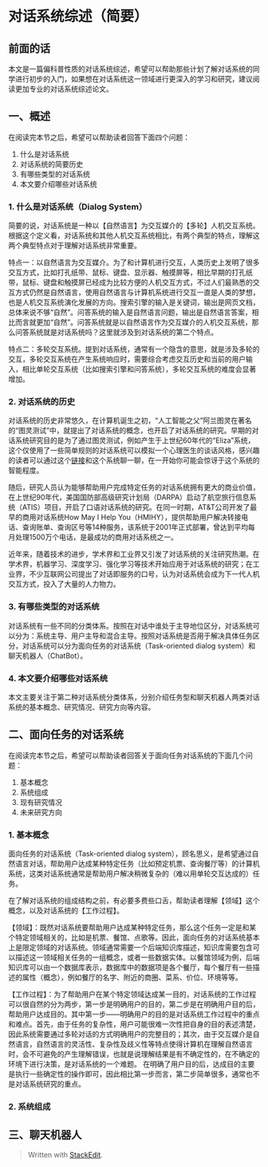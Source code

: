 # 对话系统综述（简要）

## 前面的话

本文是一篇偏科普性质的对话系统综述，希望可以帮助那些计划了解对话系统的同学进行初步的入门，如果想在对话系统这一领域进行更深入的学习和研究，建议阅读更加专业的对话系统综述论文。

## 一、概述

在阅读完本节之后，希望可以帮助读者回答下面四个问题：
1. 什么是对话系统
2. 对话系统的简要历史
3. 有哪些类型的对话系统
4. 本文要介绍哪些对话系统

### 1. 什么是对话系统（Dialog System）

简要的说，对话系统是一种以【自然语言】为交互媒介的【多轮】人机交互系统。根据这个定义看，对话系统和其他人机交互系统相比，有两个典型的特点，理解这两个典型特点对于理解对话系统非常重要。

特点一：以自然语言为交互媒介。为了和计算机进行交互，人类历史上发明了很多交互方式，比如打孔纸带、鼠标、键盘、显示器、触摸屏等，相比早期的打孔纸带，鼠标、键盘和触摸屏已经成为比较方便的人机交互方式，不过人们最熟悉的交互方式仍然是自然语言，使用自然语言与计算机系统进行交互一直是人类的梦想，也是人机交互系统演化发展的方向。搜索引擎的输入是关键词，输出是网页文档，总体来说不够“自然”。问答系统的输入是自然语言问题，输出是自然语言答案，相比而言就更加“自然”。问答系统就是以自然语言作为交互媒介的人机交互系统，那么问答系统就是对话系统吗？这里就涉及到对话系统的第二个特点。

特点二：多轮交互系统。提到对话系统，通常有一个隐含的意思，就是涉及多轮的交互，多轮交互系统在产生系统响应时，需要综合考虑交互历史和当前的用户输入，相比单轮交互系统（比如搜索引擎和问答系统），多轮交互系统的难度会显著增加。

### 2. 对话系统的历史

对话系统的历史非常悠久，在计算机诞生之初，“人工智能之父”阿兰图灵在著名的“图灵测试”中，就提出了对话系统的概念，也开启了对话系统的研究。早期的对话系统研究目的是为了通过图灵测试，例如产生于上世纪60年代的“Eliza”系统，这个仅使用了一些简单规则的对话系统可以模拟一个心理医生的谈话风格，感兴趣的读者可以通过这个[链接](https://www.eclecticenergies.com/ego/eliza)和这个系统聊一聊，在一开始你可能会惊讶于这个系统的智能程度。

随后，研究人员认为能够帮助用户完成特定任务的对话系统拥有更大的商业价值，在上世纪90年代，美国国防部高级研究计划局（DARPA）启动了航空旅行信息系统（ATIS）项目，开启了口语对话系统的研究。在同一时期，AT&T公司开发了最早的商用对话系统How May I Help You（HMIHY），提供帮助用户解决转接电话、查询账单、查询区号等14种服务，该系统于2001年正式部署，曾达到平均每月处理1500万个电话，是最成功的商用对话系统之一。

近年来，随着技术的进步，学术界和工业界又引发了对话系统的关注研究热潮。在学术界，机器学习、深度学习、强化学习等技术开始应用于对话系统的研究；在工业界，不少互联网公司提出了对话即服务的口号，认为对话系统会成为下一代人机交互方式，投入了大量的人力物力。

### 3. 有哪些类型的对话系统

对话系统有一些不同的分类体系。按照在对话中谁处于主导地位区分，对话系统可以分为：系统主导、用户主导和混合主导。按照对话系统是否用于解决具体任务区分，对话系统可以分为面向任务的对话系统（Task-oriented dialog system）和聊天机器人（ChatBot）。

### 4. 本文要介绍哪些对话系统

本文主要关注于第二种对话系统分类体系，分别介绍任务型和聊天机器人两类对话系统的基本概念、研究情况、研究方向等内容。

## 二、面向任务的对话系统

在阅读完本节之后，希望可以帮助读者回答关于面向任务对话系统的下面几个问题：
1. 基本概念
2. 系统组成
3. 现有研究情况
4. 未来研究方向

### 1. 基本概念

面向任务的对话系统（Task-oriented dialog system），顾名思义，是希望通过自然语言对话，帮助用户达成某种特定任务（比如预定机票、查询餐厅等）的计算机系统，这类对话系统通常是帮助用户解决稍微复杂的（难以用单轮交互达成的）任务。

在了解对话系统的组成结构之前，有必要多费些口舌，帮助读者理解【领域】这个概念，以及对话系统的【工作过程】。

【领域】：既然对话系统要帮助用户达成某种特定任务，那么这个任务一定是和某个特定领域相关的，比如是机票、餐馆、点歌等。因此，面向任务的对话系统基本上是限定领域的对话系统。领域通常需要一个后端知识库描述，知识库需要包含可以描述这一领域相关任务的一组概念，或者一些数据实体。以餐馆领域为例，后端知识库可以由一个数据库表示，数据库中的数据项是各个餐厅，每个餐厅有一些描述的属性（概念），例如餐厅的名字、附近的商圈、菜系、价位、环境等等。

【工作过程】：为了帮助用户在某个特定领域达成某一目的，对话系统的工作过程可以很自然的分为两步，第一步是明确用户的目的，第二步是在明确用户目的后，帮助用户达成目的。其中第一步——明确用户的目的是对话系统工作过程中的重点和难点。首先，由于任务的复杂性，用户可能很难一次性把自身的目的表述清楚，因此系统需要通过多轮对话的方式明确用户的完整目的；其次，由于交互媒介是自然语言，自然语言的灵活性、复杂性及歧义性等特点使得计算机在理解自然语言时，会不可避免的产生理解错误，也就是说理解结果是有不确定性的，在不确定的环境下进行决策，是对话系统的一个难题。 在明确了用户目的后，达成目的主要是执行一些确定性的操作即可，因此相比第一步而言，第二步简单很多，通常也不是对话系统研究的重点。

### 2. 系统组成




## 三、聊天机器人

> Written with [StackEdit](https://stackedit.io/).
<!--stackedit_data:
eyJoaXN0b3J5IjpbLTkwMjQ0MTc2NSwtMTM2NzY4MDI2OCwxNT
g4MTAzMTY1LDE4NzkyOTI3NTcsNTU2Nzc4NDgxLDc0MTY2MDE0
NSwxNjc4Mzg4Nzc2LDUxMjgyMTQ0MiwtNjM3Njk4ODc2LC0yMD
YzNDA3MDQwLC0xMTU2Njg1MTcyLDEyMzc1OTc5NzddfQ==
-->